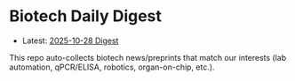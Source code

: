 # Biotech Daily Digest

- Latest: [2025-10-28 Digest](digest/2025-10-28.md)

This repo auto-collects biotech news/preprints that match our interests (lab automation, qPCR/ELISA, robotics, organ-on-chip, etc.).

